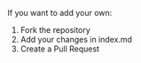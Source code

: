 If you want to add your own:

1. Fork the repository
2. Add your changes in index.md
3. Create a Pull Request
